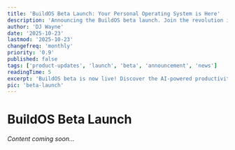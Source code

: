 ```yaml
---
title: 'BuildOS Beta Launch: Your Personal Operating System is Here'
description: 'Announcing the BuildOS beta launch. Join the revolution in AI-powered productivity and personal knowledge management.'
author: 'DJ Wayne'
date: '2025-10-23'
lastmod: '2025-10-23'
changefreq: 'monthly'
priority: '0.9'
published: false
tags: ['product-updates', 'launch', 'beta', 'announcement', 'news']
readingTime: 5
excerpt: 'BuildOS beta is now live! Discover the AI-powered productivity platform that transforms how you organize your work and life.'
pic: 'beta-launch'
---
```


# BuildOS Beta Launch

*Content coming soon...*
